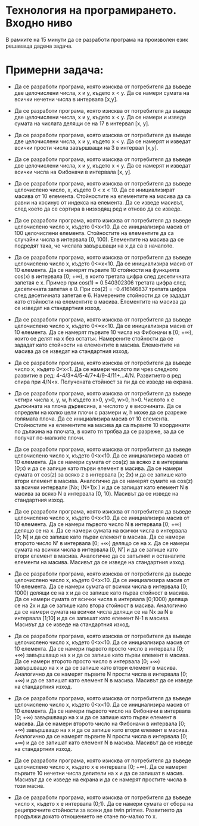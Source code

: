 # Технология на програмирането. Входно ниво

В рамките на 15 минути да се разработи програма на произволен език решаваща дадена задача.


# Примерни задача:
+ Да се разработи програма, която изисква от потребителя да въведе две целочислени числа, x и y, където x < y. Да се намери сумата на всички нечетни числа в интервала [x,y].

+ Да се разработи програма, която изисква от потребителя да въведе две целочислени числа, x и y, където x < y. Да се намери и изведе сумата на числата делящи се на 17 в интервал [x, y].

+ Да се разработи програма, която изисква от потребителя да въведе две целочислени числа, x и y, където x < y. Да се намерят и изведат всички прости числа завършващи на 3 в интервал [x,y].

+ Да се разработи програма, която изисква от потребителя да въведе две целочислени числа, x и y, където x < y. Да се намерят и изведат всички числа на Фибоначи в интервала [x, y].

+ Да се разработи програма, която изисква от потребителя да въведе целочислено число, x, където 0 < x < 10. Да се инициализират масива от 10 елемента. Стойностите на елементите на масива да са равни на косинус от индекса на елемента. Да се изведе масивът, след което да се сортира в низходящ ред и отново да се изведе.

+ Да се разработи програма, която изисква от потребителя да въведе целочислено число x, където 0<x<10. Да се инициализира масив от 100 целочислени елемента. Стойностите на елементите да са случайни числа в интервала [0, 100). Елементите на масива да се подредят така, че числата завършващи на x да са в началото.

+ Да се разработи програма, която изисква от потребителя да въведе целочислено число x, където 0<=x<10. Да се инициализира масив от 10 елемента. Да се намерят първите 10 стойности на функцията cos(x) в интервала [0; +∞), в които третата цифра след десетичната запетая е x. Пример при cos(1) = 0.540302306 третата цифра след десетичната запетая е 0. При cos(2) = -0.416146837 третата цифра след десетичната запетая е 6. Намерените стойности да се зададат като стойности на елементите в масива. Елементите на масива да се изведат на стандартния изход.

+ Да се разработи програма, която изисква от потребителя да въведе целочислено число x, където 0<=x<10. Да се инициализира масив от 10 елемента. Да се намерят първите 10 числа на Фибоначи в [0; +∞), които се делят на x без остатък. Намерените стойности да се зададат като стойности на елементите в масива. Елементите на масива да се изведат на стандартния изход.

+ Да се разработи програма, която изисква от потребителя да въведе число x, където 0<x<1. Да се намери числото пи чрез следното развитие в ред:
4-4/3+4/5-4/7+4/9-4/11+...4/N. Развитието в ред спира при 4/N<x. Получената стойност за пи да се изведе на екрана.

+ Да се разработи програма,  която изисква от потребителя да въведе четири числа x, y, w, h където x>0, y>0, w>0, h>0. Числото x е дължината на плоча дървесина, а числото y е височината. Да се определи на колко цели плочи с размери w, h може да се разреже голямата плоча. Да се инициализира масив от 10 елемента. Стойностите на елементите на масива да са първите 10 координати по дължина на плочата, в които тя трябва да се разреже, за да се получат по-малките плочи.

+ Да се разработи програма, която изисква от потребителя да въведе целочислено число х, където 0<x<10. Да се инициализира масив от 10 елемента. Да се намери сумата от cos(z) за всяко z в интервала [0;x) и да се запише като първи елемент в масива. Да се намери сумата от cos(z) за всяко z в интервала [x; 2x) и да се запише като втори елемент в масива. Аналогично да се намерят сумите на cos(z) за всички интервали [Nx; (N+1)x ) и да се запишат като елемент N в масива за всяко N в интервала [0, 10). Масивът да се изведе на стандартния изход.

+ Да се разработи програма, която изисква от потребителя да въведе целочислено число x, където 0<x<10. Да се инициализира масив от 10 елемента. Да се намери първото число N в интервала [0; +∞) делящо се на х. Да се намери сумата на всички числа в интервала [0; N] и да се запише като първи елемент в масива. Да се намери второто число N' в интервала [0; +∞) делящо се на x. Да се намери сумата на всички числа в интервала [0, N'] и да се запише като втори елемент в масива. Аналогично да се запълнят и останалите елементи на масива. Масивът да се изведе на стандартния изход.

+ Да се разработи програма, която изисква от потребителя да въведе целочислено число x, където 0<x<10. Да се инициализира масив от 10 елемента. Да се намери сумата от всички числа в интервала [0; 1000) делящи се на x и да се запише като първа стойност в масива. Да се намери сумата от всички числа в интервала [0;1000) деляща се на 2x и да се запише като втора стойност в масива. Аналогично да се намери сумата на всички числа делящи се на Nx за N в интервала [1;10] и да се запишат като елемент N-1 в масива. Масивът да се изведе на стандартния изход.

+ Да се разработи програма, която изисква от потребителя да въведе целочислено число x, където 0<x<10. Да се инициализира масив от 10 елемента. Да се намери първото просто число в интервала [0; +∞) завършващо на x и да се запише като първи елемент в масива. Да се намери второто просто число в интервала [0;  +∞) завършващо на x и да се запише като втори елемент в масива. Аналогично да се намерят първите N прости числа в интервала [0;  +∞) и да се запишат като елемент N в масива. Масивът да се изведе на стандартния изход.

+ Да се разработи програма, която изисква от потребителя да въведе целочислено число x, където 0<x<10. Да се инициализира масив от 10 елемента. Да се намери първото число на Фибоначи в интервала [0; +∞) завършващо на x и да се запише като първи елемент в масива. Да се намери второто число на Фибоначи в интервала [0;  +∞) завършващо на x и да се запише като втори елемент в масива. Аналогично да се намерят първите N прости числа в интервала [0;  +∞) и да се запишат като елемент N в масива. Масивът да се изведе на стандартния изход.

+ Да се разработи програма, която изисква от потребителя да въведе целочислено число x, където x e интервала [0; +∞). Да се намерят първите 10 нечетни числа делители на x и да се запишат в масив. Масивът да се изведе на екрана и да се намерят простите числа в този масив.

+ Да се разработи програма, която изисква от потребителя да въведе число x, където x e интервала (0;1). Да се намери сумата от сбора на реципрочните стойности за всеки две twin primes. Развитието да продължи докато отношението не стане по-малко то x.



